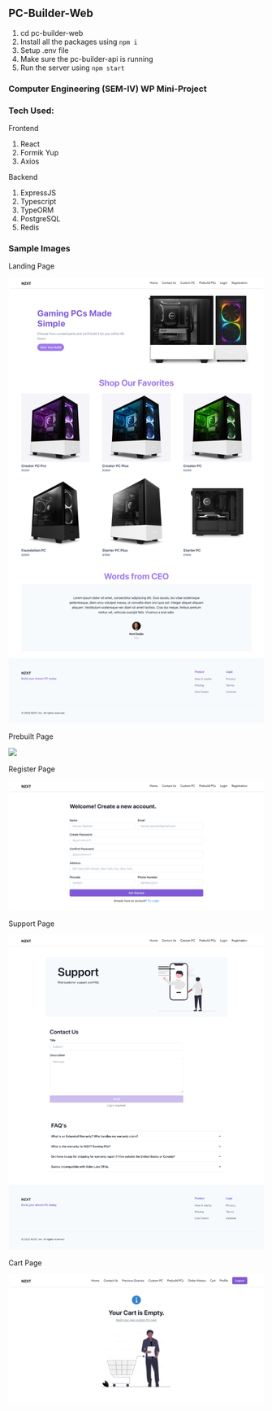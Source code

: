 ## PC-Builder-Web

1. cd pc-builder-web
2. Install all the packages using `npm i`
3. Setup .env file
4. Make sure the pc-builder-api is running
5. Run the server using `npm start`


### Computer Engineering (SEM-IV) WP Mini-Project

### Tech Used:

Frontend

1. React
2. Formik Yup
3. Axios

Backend

1. ExpressJS
2. Typescript
3. TypeORM
4. PostgreSQL
5. Redis

### Sample Images

Landing Page

![](src/assets/sample-images/landing-page.png)

Prebuilt Page

![](src/assets/sample-images/prebuilt-page.png)

Register Page

![](src/assets/sample-images/register-page.png)

Support Page

![](src/assets/sample-images/support-page.png)

Cart Page

![](src/assets/sample-images/cart-page.png)